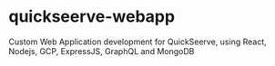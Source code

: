 # quickseerve-webapp
Custom Web Application development for QuickSeerve, using React, Nodejs, GCP, ExpressJS, GraphQL and MongoDB
